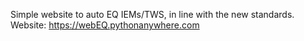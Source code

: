 Simple website to auto EQ IEMs/TWS, in line with the new standards.  
Website: https://webEQ.pythonanywhere.com
          





